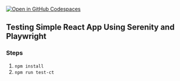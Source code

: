 
[![Open in GitHub Codespaces](https://github.com/codespaces/badge.svg)](https://codespaces.new/weberon/counter-serenity-playwright)

## Testing Simple React App Using Serenity and Playwright

### Steps
1. `npm install`
2. `npm run test-ct`

